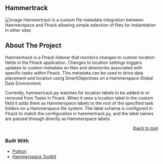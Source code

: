 ## Hammertrack
![image](https://user-images.githubusercontent.com/105011940/228033347-2dc7df90-6d22-4520-965a-a286b2caedcc.png)
Hammertrack
is a custom file metadata integration between Hammerspace and Ftrack allowing simple selection of files for instantiation in other sites
<!-- ABOUT THE PROJECT -->
## About The Project
Hammertrack is a Ftrack listener that monitors changes to custom location fields in the Ftrack application. Changes to location settings
triggers updates to custom metadata on files and directories associated with specific tasks within Ftrack. This metadata can be used to drive data placement and location
using SmartObjectives on a Hammerspace Global Data Environment.

Currently, hammertrack.py watches for location labels to be added to or removed from Tasks in Ftrack. When 
it sees a location label in the custom field it adds them as Hammerspace labels to the root 
of the specified task folders on a Hammerspace file system. The label schema is configured in Ftrack to match the configuration in hammertrack.py,
and the label names are passed through directly as Hammerspace labels.

<p align="right">(<a href="#top">back to top</a>)</p>

### Built With

* [Python](https://python.org/)
* [Hammerspace Toolkit](https://github.com/hammer-space/hstk)
